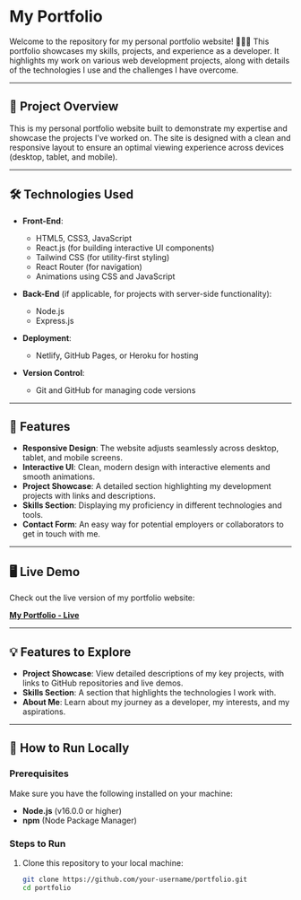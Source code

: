 # My Portfolio

Welcome to the repository for my personal portfolio website! 🎨👨‍💻 This portfolio showcases my skills, projects, and experience as a developer. It highlights my work on various web development projects, along with details of the technologies I use and the challenges I have overcome.

---

## 📌 Project Overview

This is my personal portfolio website built to demonstrate my expertise and showcase the projects I’ve worked on. The site is designed with a clean and responsive layout to ensure an optimal viewing experience across devices (desktop, tablet, and mobile). 

---

## 🛠 Technologies Used

- **Front-End**:
  - HTML5, CSS3, JavaScript
  - React.js (for building interactive UI components)
  - Tailwind CSS (for utility-first styling)
  - React Router (for navigation)
  - Animations using CSS and JavaScript
  
- **Back-End** (if applicable, for projects with server-side functionality):
  - Node.js
  - Express.js
  
- **Deployment**:
  - Netlify, GitHub Pages, or Heroku for hosting
  
- **Version Control**:
  - Git and GitHub for managing code versions

---

## 🚀 Features

- **Responsive Design**: The website adjusts seamlessly across desktop, tablet, and mobile screens.
- **Interactive UI**: Clean, modern design with interactive elements and smooth animations.
- **Project Showcase**: A detailed section highlighting my development projects with links and descriptions.
- **Skills Section**: Displaying my proficiency in different technologies and tools.
- **Contact Form**: An easy way for potential employers or collaborators to get in touch with me.

---

## 🖥️ Live Demo

Check out the live version of my portfolio website:

**[My Portfolio - Live](https://layekwebdev.netlify.app/)**

---

## 💡 Features to Explore

- **Project Showcase**: View detailed descriptions of my key projects, with links to GitHub repositories and live demos.
- **Skills Section**: A section that highlights the technologies I work with.
- **About Me**: Learn about my journey as a developer, my interests, and my aspirations.

---

## 🚀 How to Run Locally

### Prerequisites

Make sure you have the following installed on your machine:

- **Node.js** (v16.0.0 or higher)
- **npm** (Node Package Manager)

### Steps to Run

1. Clone this repository to your local machine:

   ```bash
   git clone https://github.com/your-username/portfolio.git
   cd portfolio
